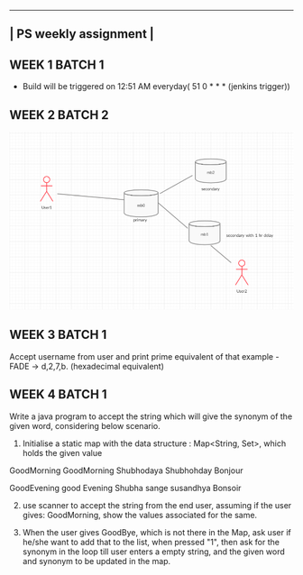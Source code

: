 
 ----------------------
| PS weekly assignment |
 ----------------------
## WEEK 1 BATCH 1
- Build will be triggered on 12:51 AM everyday( 51 0 * * * (jenkins trigger))

## WEEK 2 BATCH 2
![Alt text](MongoDB_Assignment/UML.png?raw=true "UML_Diagram_For_DB")

## WEEK 3 BATCH 1

Accept username from user and print prime equivalent of that
example -
 FADE -> d,2,7,b. (hexadecimal equivalent)

## WEEK 4 BATCH 1  
Write a java program to accept the string which will give the synonym of the given word, considering below scenario.

1. Initialise a static map with the data structure : Map<String, Set<String>>, which holds the given value

GoodMorning
                GoodMorning
                Shubhodaya
                Shubhohday
                Bonjour

GoodEvening
                good Evening
                Shubha sange
                susandhya
                Bonsoir

2. use scanner to accept the string from the end user, assuming if the user gives: GoodMorning, show the values associated for the same.

3. When the user gives GoodBye, which is not there in the Map, ask user if he/she want to add that to the list, when pressed "1", then ask for the synonym in the loop till user enters a empty string, and the given word and synonym to be updated in the map.


~~~~~~~~~~~~~~~~~~~~~~~~~~~~~~~~~~~~~~~~~~~~~~~~~~~~~~~~~~~~~~~~~~~~~~~~~
